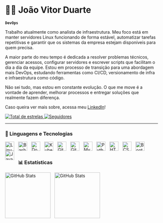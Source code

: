 # 👨‍💻 João Vitor Duarte

**`DevOps`**

Trabalho atualmente como analista de infraestrutura. Meu foco está em manter servidores Linux funcionando de forma estável, automatizar tarefas repetitivas e garantir que os sistemas da empresa estejam disponíveis para quem precisa.

A maior parte do meu tempo é dedicada a resolver problemas técnicos, gerenciar acessos, configurar servidores e escrever scripts que facilitam o dia a dia da equipe. Estou em processo de transição para uma abordagem mais DevOps, estudando ferramentas como CI/CD, versionamento de infra e infraestrutura como código.

Não sei tudo, mas estou em constante evolução. O que me move é a vontade de aprender, melhorar processos e entregar soluções que realmente fazem diferença.

Caso queira ver mais sobre, acessa meu [LinkedIn](https://www.linkedin.com/in/jo%C3%A3o-vitor-duarte-0b835a22b/)!

<p align="left">
    <a href="https://github.com/joaovitorduarte01?tab=repositories&sort=stargazers">
        <img 
            alt="Total de estrelas" 
            title="Total de estrelas GitHub" 
            src="https://custom-icon-badges.demolab.com/github/stars/joaovitorduarte01?color=55960c&style=for-the-badge&labelColor=488207&logo=star&label=estrelas"
        />
    </a>
    <a href="https://github.com/joaovitorduarte01?tab=followers">
        <img 
            alt="Seguidores" 
            title="Me siga no GitHub" 
            src="https://custom-icon-badges.demolab.com/github/followers/joaovitorduarte01?color=236ad3&labelColor=1155ba&style=for-the-badge&logo=github&label=Seguidores&logoColor=white"
        />
    </a>
</p>

---

### 🤖 Linguagens e Tecnologias

<img 
    align="left" 
    alt="Linux"
    title="Linux" 
    width="30px" 
    style="padding-right: 10px;" 
    src="https://cdn.jsdelivr.net/gh/devicons/devicon@latest/icons/linux/linux-original.svg"         
/>
<img 
    align="left" 
    alt="Bash" 
    title="Bash"
    width="30px" 
    style="padding-right: 10px;" 
    src="https://cdn.jsdelivr.net/gh/devicons/devicon@latest/icons/bash/bash-original.svg"
/>
<img 
    align="left" 
    alt="Docker" 
    title="Docker"
    width="30px" 
    style="padding-right: 10px;" 
    src="https://cdn.jsdelivr.net/gh/devicons/devicon@latest/icons/docker/docker-original-wordmark.svg"
/>
<img 
    align="left" 
    alt="Kubernetes"
    title="Kubernetes" 
    width="30px" 
    style="padding-right: 10px;" 
    src="https://cdn.jsdelivr.net/gh/devicons/devicon@latest/icons/kubernetes/kubernetes-original.svg"
/>
<img 
    align="left" 
    alt="Git"
    title="Git" 
    width="30px" 
    style="padding-right: 10px;" 
    src="https://cdn.jsdelivr.net/gh/devicons/devicon@latest/icons/git/git-original.svg" 
/>
<img 
    align="left" 
    alt="GitHub Actions" 
    title="GitHub Actions"
    width="30px" 
    style="padding-right: 10px;" 
    src="https://cdn.jsdelivr.net/gh/devicons/devicon@latest/icons/githubactions/githubactions-original.svg"
/>
<img 
    align="left" 
    alt="MySQL"
    title="MySQL" 
    width="30px" 
    style="padding-right: 10px;" 
    src="https://cdn.jsdelivr.net/gh/devicons/devicon@latest/icons/mysql/mysql-original.svg" 
/>
<img 
    align="left" 
    alt="Python" 
    title="Python"
    width="30px" 
    style="padding-right: 10px;" 
    src="https://cdn.jsdelivr.net/gh/devicons/devicon@latest/icons/python/python-original.svg" 
/>
<img 
    align="left" 
    alt="HTML"
    title="HTML" 
    width="30px" 
    style="padding-right: 10px;" 
    src="https://cdn.jsdelivr.net/gh/devicons/devicon@latest/icons/html5/html5-original.svg" 
/>
<img 
    align="left" 
    alt="CSS" 
    title="CSS"
    width="30px" 
    style="padding-right: 10px;" 
    src="https://cdn.jsdelivr.net/gh/devicons/devicon@latest/icons/css3/css3-original.svg" 
/>
<img 
    align="left" 
    alt="Bootstrap"
    title="Bootstrap" 
    width="30px" 
    style="padding-right: 10px;" 
    src="https://cdn.jsdelivr.net/gh/devicons/devicon@latest/icons/bootstrap/bootstrap-original.svg" 
/>
<img 
    align="left" 
    alt="JavaScript" 
    title="JavaScript"
    width="30px" 
    style="padding-right: 10px;" 
    src="https://cdn.jsdelivr.net/gh/devicons/devicon@latest/icons/javascript/javascript-original.svg" 
/>
<br/>
<br/>

### 📊 Estatísticas


<img 
    align="left" 
    alt="GitHub Stats"
    widght="200"
    height="150"
    style="padding-right: 10px;" 
    src="https://github-readme-stats.vercel.app/api?username=joaovitorduarte01&show_icons=true&theme=tokyonight&include_all_commits=true&locale=pt-br" 
/>

<img 
      align="left" 
      alt="GitHub Stats"
      widght="200"
      height="150" 
      src="https://github-readme-stats.vercel.app/api/top-langs/?username=joaovitorduarte01&theme=tokyonight&layout=compact&custom_title=Tecnologias&langs_count=9" 
  />
  
